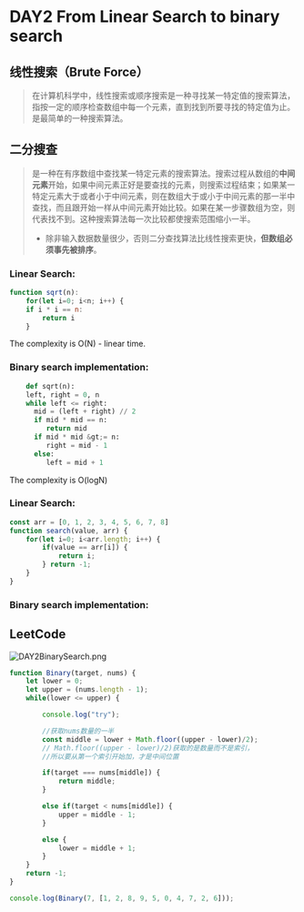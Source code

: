 # DAY2 From Linear Search to binary search

## 线性搜索（Brute Force）
> 在计算机科学中，线性搜索或顺序搜索是一种寻找某一特定值的搜索算法，指按一定的顺序检查数组中每一个元素，直到找到所要寻找的特定值为止。是最简单的一种搜索算法。 
## 二分搜查
> 是一种在有序数组中查找某一特定元素的搜索算法。搜索过程从数组的**中间元素**开始，如果中间元素正好是要查找的元素，则搜索过程结束；如果某一特定元素大于或者小于中间元素，则在数组大于或小于中间元素的那一半中查找，而且跟开始一样从中间元素开始比较。如果在某一步骤数组为空，则代表找不到。这种搜索算法每一次比较都使搜索范围缩小一半。
> - 除非输入数据数量很少，否则二分查找算法比线性搜索更快，**但数组必须事先被排序**。


### Linear Search:
```js
function sqrt(n):
    for(let i=0; i<n; i++) {
    if i * i == n:
        return i
    }
```
The complexity is O(N) - linear time.

### Binary search implementation:
```py
    def sqrt(n):
    left, right = 0, n
    while left <= right:
      mid = (left + right) // 2
      if mid * mid == n:
         return mid
      if mid * mid &gt;= n:
         right = mid - 1
      else:
         left = mid + 1
```
The complexity is O(logN)

### Linear Search:
```js
const arr = [0, 1, 2, 3, 4, 5, 6, 7, 8]
function search(value, arr) {
    for(let i=0; i<arr.length; i++) {
        if(value == arr[i]) {
            return i;
        } return -1;
    }
}
```

### Binary search implementation:
## LeetCode
![DAY2BinarySearch.png](https://media.haochen.me/DAY2BinarySearch.png)
```js
function Binary(target, nums) {
    let lower = 0;
    let upper = (nums.length - 1);
    while(lower <= upper) {

        console.log("try");

        //获取nums数量的一半
        const middle = lower + Math.floor((upper - lower)/2);
        // Math.floor((upper - lower)/2)获取的是数量而不是索引，
        //所以要从第一个索引开始加，才是中间位置

        if(target === nums[middle]) {
            return middle;
        }

        else if(target < nums[middle]) {
            upper = middle - 1;
        }

        else {
            lower = middle + 1;
        }
    }
    return -1;
}

console.log(Binary(7, [1, 2, 8, 9, 5, 0, 4, 7, 2, 6]));
```



